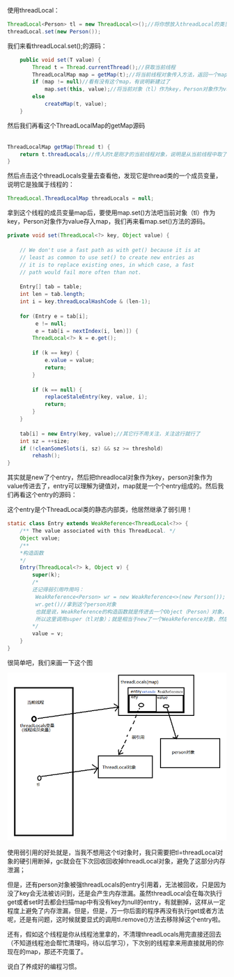 使用threadLocal：

```java
ThreadLocal<Person> tl = new ThreadLocal<>();//将你想放入threadLocal的类当成泛型放进去
threadLocal.set(new Person());
```

我们来看threadLocal.set();的源码：

```java
    public void set(T value) {
        Thread t = Thread.currentThread();//获取当前线程
        ThreadLocalMap map = getMap(t);//将当前线程对象传入方法，返回一个map
        if (map != null)//看有没有这个map，有说明新建过了
            map.set(this, value);//将当前对象（tl）作为key，Person对象作为value存入map
        else
            createMap(t, value);
    }
```

然后我们再看这个ThreadLocalMap的getMap源码

```java

ThreadLocalMap getMap(Thread t) {
    return t.threadLocals;//传入的t是刚才的当前线程对象，说明是从当前线程中取了个ThreadLocalMap的对象，叫threadLocals，并返回他
}
```

然后点击这个threadLocals变量去查看他，发现它是thread类的一个成员变量，说明它是独属于线程的：

```java
ThreadLocal.ThreadLocalMap threadLocals = null;
```

拿到这个线程的成员变量map后，要使用map.set()方法吧当前对象（tl）作为key，Person对象作为value存入map，我们再来看map.set()方法的源码。

```java
private void set(ThreadLocal<?> key, Object value) {

    // We don't use a fast path as with get() because it is at
    // least as common to use set() to create new entries as
    // it is to replace existing ones, in which case, a fast
    // path would fail more often than not.

    Entry[] tab = table;
    int len = tab.length;
    int i = key.threadLocalHashCode & (len-1);

    for (Entry e = tab[i];
         e != null;
         e = tab[i = nextIndex(i, len)]) {
        ThreadLocal<?> k = e.get();

        if (k == key) {
            e.value = value;
            return;
        }

        if (k == null) {
            replaceStaleEntry(key, value, i);
            return;
        }
    }

    tab[i] = new Entry(key, value);//其它行不用关注，关注这行就行了
    int sz = ++size;
    if (!cleanSomeSlots(i, sz) && sz >= threshold)
        rehash();
}
```

其实就是new了个entry，然后把threadlocal对象作为key，person对象作为value传进去了，entry可以理解为键值对，map就是一个个entry组成的。然后我们再看这个entry的源码：

这个entry是个ThreadLocal类的静态内部类，他居然继承了弱引用！

```java
static class Entry extends WeakReference<ThreadLocal<?>> {
    /** The value associated with this ThreadLocal. */
    Object value;
	/**
	*构造函数
    */
    Entry(ThreadLocal<?> k, Object v) {
        super(k);
        /*
        还记得弱引用咋用吗：
         WeakReference<Person> wr = new WeakReference<>(new Person());
         wr.get()//拿到这个person对象
         也就是说，WeakReference的构造函数就是传进去一个Object（Person）对象，然后WeakReference对象和这个Object对象（Person）建立弱引用，再通过wr的各种方法去操作Person对象。
         所以这里调用super（tl对象）；就是相当于new了一个WeakReference对象，然后传进threadLocal对象，然后把这个对象的引用（相当于上面的wr）存进Entry的key中。
        */
        value = v;
    }
}
```



很简单吧，我们来画一下这个图

![](assets/ThreadLocal内存模型.png)

使用弱引用的好处就是，当我不想用这个tl对象时，我只需要把tl=threadLocal对象的硬引用断掉，gc就会在下次回收回收掉threadLocal对象，避免了这部分内存泄漏；

但是，还有person对象被强threadLocals的entry引用着，无法被回收，只是因为没了key会无法被访问到，还是会产生内存泄漏。虽然threadLocal会在每次执行get或者set时去都会扫描map中有没有key为null的entry，有就删掉，这样从一定程度上避免了内存泄漏，但是，但是，万一你后面的程序再没有执行get或者方法呢，还是有问题，这时候就要显式的调用tl.remove()方法去移除掉这个entry啦。

还有，假如这个线程是你从线程池里拿的，不清理threadLocals用完直接还回去（不知道线程池会帮忙清理吗，待以后学习），下次别的线程拿来用直接就用的你现在的map，那还不完蛋了。

说白了养成好的编程习惯。



